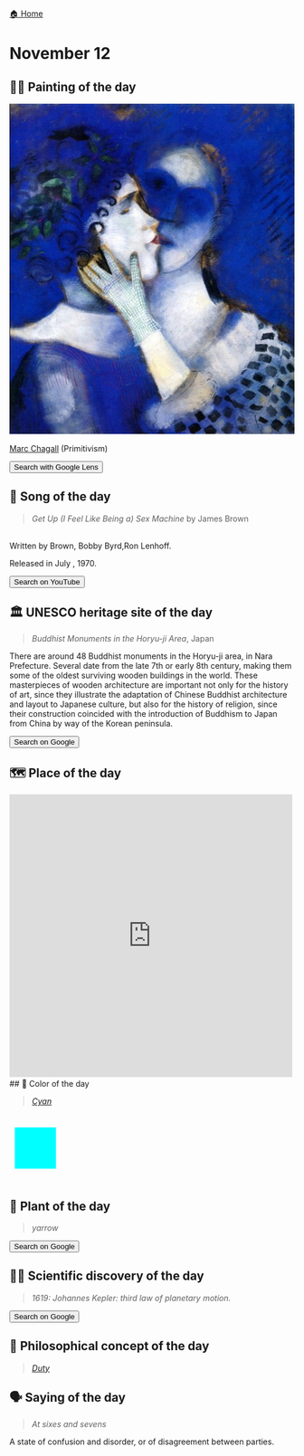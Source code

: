 
[🏠 Home](../../index.md)

# November 12

## 🧑‍🎨 Painting of the day

<img width="600" src="../img/Marc_Chagall_2.jpg">

[Marc Chagall](http://en.wikipedia.org/wiki/Marc_Chagall) (Primitivism)

<button class="btn btn-success"
onclick=" window.open('https://lens.google.com/uploadbyurl?url=https://iretes.github.io/one-a-day/data/img/Marc_Chagall_2.jpg','_blank')">
Search with Google Lens
</button>

## 🎼 Song of the day

> *Get Up (I Feel Like Being a) Sex Machine*
by James Brown

<br />Written by Brown, Bobby Byrd,Ron Lenhoff.

Released in July , 1970.

<button class="btn btn-success"
onclick=" window.open('http://www.youtube.com/search?q=Get Up (I Feel Like Being a) Sex Machine by James Brown','_blank')">
Search on YouTube
</button>

## 🏛️ UNESCO heritage site of the day

> *Buddhist Monuments in the Horyu-ji Area*, Japan

<p>There are around 48 Buddhist monuments in the Horyu-ji area, in Nara Prefecture. Several date from the late 7th or early 8th century, making them some of the oldest surviving wooden buildings in the world. These masterpieces of wooden architecture are important not only for the history of art, since they illustrate the adaptation of Chinese Buddhist architecture and layout to Japanese culture, but also for the history of religion, since their construction coincided with the introduction of Buddhism to Japan from China by way of the Korean peninsula.</p>

<button class="btn btn-success"
onclick=" window.open('http://www.google.com/search?q=Buddhist Monuments in the Horyu-ji Area','_blank')">
Search on Google
</button>

## 🗺️ Place of the day

<iframe
src="https://www.mapcrunch.com"
name="mapcrunch"
width="500"
height="500"
allowTransparency="true"
scrolling="no"
frameborder="0"
>
</iframe>
## 🎨 Color of the day

> *[Cyan](https://en.wikipedia.org/wiki/Cyan)*

<div style="color:#00FFFF; font-size: 100px;">&#9632;</div>

## 🌿 Plant of the day

> *yarrow*

<button class="btn btn-success"
onclick=" window.open('http://www.google.com/search?q=yarrow','_blank')">
Search on Google
</button>

## 🧑‍🔬 Scientific discovery of the day

> *1619: Johannes Kepler: third law of planetary motion.*

<button class="btn btn-success"
onclick=" window.open('http://www.google.com/search?q=1619: Johannes Kepler: third law of planetary motion.','_blank')"> 
Search on Google
</button>

## 💭 Philosophical concept of the day

> *[Duty](https://en.wikipedia.org/wiki/Duty)*

## 🗣️ Saying of the day

> *At sixes and sevens*

A state of confusion and disorder, or of disagreement between parties.
